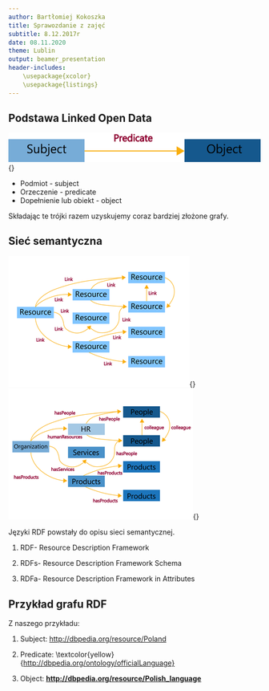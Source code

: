 ```yaml
---
author: Bartłomiej Kokoszka
title: Sprawozdanie z zajęć 
subtitle: 8.12.2017r
date: 08.11.2020
theme: Lublin
output: beamer_presentation
header-includes: 
    \usepackage{xcolor}
    \usepackage{listings}
---
```




## Podstawa Linked Open Data

![](pics/obrazek1.png){}

* Podmiot - subject
* Orzeczenie - predicate
* Dopełnienie lub obiekt - object

Składając te trójki razem uzyskujemy coraz bardziej złożone grafy.

<!---  Zajęcia zaczęliśmy od powtórzenia czym jest URI, IRI. URI- Uniform Resource Identifier- służy do identyfikacji zasobów w sieci. IRI- Internationalized Resource Identifier- również identyfikuje zasoby, ale uwzględnia jeszcze inne znaki niż te w alfabecie łacińskim. Podstawą Open linked data są trójelementowe grafy składające się z: ●Podmiot - subject; ●Orzeczenie - predicate; ●Dopełnienie lub obiekt - object. Składając te trójki razem uzyskujemy coraz bardziej złożone grafy  -->


## Sieć semantyczna

![](pics/obrazek2.png){} ![](pics/obrazek3.png){}

Języki RDF powstały do opisu sieci semantycznej.

1. RDF- Resource Description Framework

2. RDFs- Resource Description Framework Schema

3. RDFa- Resource Description Framework in Attributes

<!--- RDF- Resource Description Framework- jest środowiskiem(wzorcem języków) dla wyrażania informacji o zasobach, opracowana przez W3C. Zasobem może być wszystko np. dokumenty, ludzie, przedmioty fizyczne, pojęcia abstrakcyjne. RDF jest przeznaczony dla aplikacji, które przetwarzają informacje w Internecie. RDF jest wspólnym środowiskiem pomiędzy komputerami, w którym można wymieniać informacje w taki sposób, że jej wymiana nie prowadzi do utraty sensu.  -->

## Przykład grafu RDF



Z naszego przykładu:

1. Subject: http://dbpedia.org/resource/Poland

2. Predicate: \textcolor{yellow}{http://dbpedia.org/ontology/officialLanguage}

3. Object: **http://dbpedia.org/resource/Polish_language**

